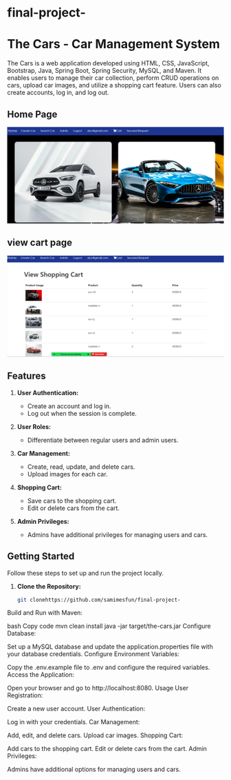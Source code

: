 # final-project-
# The Cars - Car Management System

The Cars is a web application developed using HTML, CSS, JavaScript, Bootstrap, Java, Spring Boot, Spring Security, MySQL, and Maven. It enables users to manage their car collection, perform CRUD operations on cars, upload car images, and utilize a shopping cart feature. Users can also create accounts, log in, and log out.
## Home Page
![home page .png](src%2Fmain%2Fwebapp%2Fpub%2Fimages%2Fhome%20page%20.png)
## view cart page 
![img.png](img.png)
## Features

1. **User Authentication:**
    - Create an account and log in.
    - Log out when the session is complete.

2. **User Roles:**
    - Differentiate between regular users and admin users.

3. **Car Management:**
    - Create, read, update, and delete cars.
    - Upload images for each car.

4. **Shopping Cart:**
    - Save cars to the shopping cart.
    - Edit or delete cars from the cart.

5. **Admin Privileges:**
    - Admins have additional privileges for managing users and cars.

## Getting Started

Follow these steps to set up and run the project locally.

1. **Clone the Repository:**
   ```bash
   git clonehttps://github.com/samimesfun/final-project-
Build and Run with Maven:

bash
Copy code
mvn clean install
java -jar target/the-cars.jar
Configure Database:

Set up a MySQL database and update the application.properties file with your database credentials.
Configure Environment Variables:

Copy the .env.example file to .env and configure the required variables.
Access the Application:

Open your browser and go to http://localhost:8080.
Usage
User Registration:

Create a new user account.
User Authentication:

Log in with your credentials.
Car Management:

Add, edit, and delete cars.
Upload car images.
Shopping Cart:

Add cars to the shopping cart.
Edit or delete cars from the cart.
Admin Privileges:

Admins have additional options for managing users and cars.